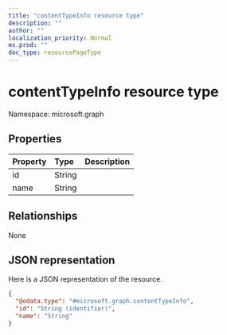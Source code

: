 ```yaml
---
title: "contentTypeInfo resource type"
description: ""
author: ""
localization_priority: Normal
ms.prod: ""
doc_type: resourcePageType
---
```


# contentTypeInfo resource type


Namespace: microsoft.graph



## Properties
|Property|Type|Description|
|:---|:---|:---|
|id|String||
|name|String||

## Relationships
None

## JSON representation
Here is a JSON representation of the resource.
<!-- {
  "blockType": "resource",
  "@odata.type": "microsoft.graph.contentTypeInfo"
}
-->
``` json
{
  "@odata.type": "#microsoft.graph.contentTypeInfo",
  "id": "String (identifier)",
  "name": "String"
}
```

